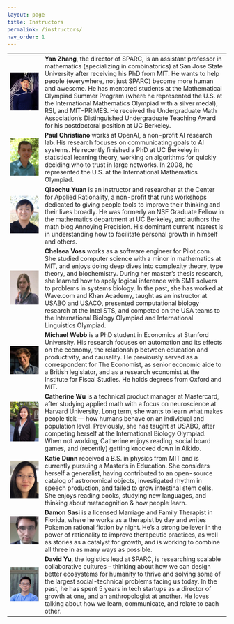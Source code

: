 ```yaml
---
layout: page
title: Instructors
permalink: /instructors/
nav_order: 1
---
```


<table id="instructor_table">
  <tr class="instructor_table_row">
    <td class="instructor_img_td">
      <img src="/assets/instructors/yan.jpg" class="instructor_img"/>
    </td>
    <td>
      <div class="instructor_bio">
        <b>Yan Zhang</b>, the director of SPARC, is an assistant professor in mathematics (specializing in combinatorics) at San Jose State University after receiving his PhD from MIT. He wants to help people (everywhere, not just SPARC) become more human and awesome. He has mentored students at the Mathematical Olympiad Summer Program (where he represented the U.S. at the International Mathematics Olympiad with a silver medal), RSI, and MIT-PRIMES. He received the Undergraduate Math Association’s Distinguished Undergraduate Teaching Award for his postdoctoral position at UC Berkeley.
      </div>
    </td>
  </tr>
  <tr class="instructor_table_row">
    <td class="instructor_img_td">
      <img src="/assets/instructors/paul.jpg" class="instructor_img"/>
    </td>
    <td>
      <div class="instructor_bio">
        <b>Paul Christiano</b> works at OpenAI, a non-profit AI research lab. His research focuses on communicating goals to AI systems. He recently finished a PhD at UC Berkeley in statistical learning theory, working on algorithms for quickly deciding who to trust in large networks. In 2008, he represented the U.S. at the International Mathematics Olympiad.
      </div>
    </td>
  </tr>
  <tr class="instructor_table_row">
    <td class="instructor_img_td">
      <img src="/assets/instructors/qiaochu.jpg" class="instructor_img"/>
    </td>
    <td>
      <div class="instructor_bio">
        <b>Qiaochu Yuan</b> is an instructor and researcher at the Center for Applied Rationality, a non-profit that runs workshops dedicated to giving people tools to improve their thinking and their lives broadly. He was formerly an NSF Graduate Fellow in the mathematics department at UC Berkeley, and authors the math blog Annoying Precision. His dominant current interest is in understanding how to facilitate personal growth in himself and others.
      </div>
    </td>
  </tr>
  <tr class="instructor_table_row">
    <td class="instructor_img_td">
      <img src="/assets/instructors/chelsea.png" class="instructor_img"/>
    </td>
    <td>
      <div class="instructor_bio">
        <b>Chelsea Voss</b> works as a software engineer for Pilot.com. She studied computer science with a minor in mathematics at MIT, and enjoys doing deep dives into complexity theory, type theory, and biochemistry. During her master’s thesis research, she learned how to apply logical inference with SMT solvers to problems in systems biology. In the past, she has worked at Wave.com and Khan Academy, taught as an instructor at USABO and USACO, presented computational biology research at the Intel STS, and competed on the USA teams to the International Biology Olympiad and International Linguistics Olympiad.
      </div>
    </td>
  </tr>
  
  <tr class="instructor_table_row">
    <td class="instructor_img_td">
      <img src="/assets/instructors/mikewebb.jpg" class="instructor_img"/>
    </td>
    <td>
      <div class="instructor_bio">
        <b>Michael Webb</b> is a PhD student in Economics at Stanford University. His research focuses on automation and its effects on the economy, the relationship between education and productivity, and causality. He previously served as a correspondent for The Economist, as senior economic aide to a British legislator, and as a research economist at the Institute for Fiscal Studies. He holds degrees from Oxford and MIT.
      </div>
    </td>
  </tr>
  <tr class="instructor_table_row">
    <td class="instructor_img_td">
      <img src="/assets/instructors/cat.jpg" class="instructor_img"/>
    </td>
    <td>
      <div class="instructor_bio">
        <b>Catherine Wu</b> is a technical product manager at Mastercard, after studying applied math with a focus on neuroscience at Harvard University. Long term, she wants to learn what makes people tick — how humans behave on an individual and population level. Previously, she has taught at USABO, after competing herself at the International Biology Olympiad. When not working, Catherine enjoys reading, social board games, and (recently) getting knocked down in Aikido.
      </div>
    </td>
  </tr>
<!---  
  <tr class="instructor_table_row">
    <td class="instructor_img_td">
      <img src="/assets/instructors/jaan.jpg" class="instructor_img"/>
    </td>
    <td>
      <div class="instructor_bio">
        <b>Jaan Altosaar</b> is a physics PhD student at Princeton University, focusing on machine learning. He studied mathematics and physics at McGill; his work is supported by the Natural Sciences and Engineering Research Council of Canada. In the past he has interned at Google Brain and DeepMind. Jaan founded usefulscience.org and to unplug he saunas, makes music and dances.
      </div>
    </td>
  </tr>
  <tr class="instructor_table_row">
    <td class="instructor_img_td">
      <img src="/assets/instructors/dylan.png" class="instructor_img"/>
    </td>
    <td>
      <div class="instructor_bio">
        <b>Dylan Cable</b> is a NSF graduate fellow in Computer Science at MIT. He is currently interested in bridging the gap between mathematics/machine learning and computational biology. Previously as an undergraduate at Stanford, Dylan has done research in probability theory, computational neuroscience, and mechanism design. Outside of academics, Dylan enjoys learning guitar and improvisational theater.
      </div>
    </td>
  </tr>
--->  
  
  <tr class="instructor_table_row">
    <td class="instructor_img_td">
      <img src="/assets/instructors/katie.jpg" class="instructor_img"/>
    </td>
    <td>
      <div class="instructor_bio">
	  <b>Katie Dunn</b> received a B.S. in physics from MIT and is currently pursuing a Master’s in Education. She considers herself a generalist, having contributed to an open-source catalog of astronomical objects, investigated rhythm in speech production, and failed to grow intestinal stem cells. She enjoys reading books, studying new languages, and thinking about metacognition & how people learn.
      </div>
    </td>
  </tr>
  <tr class="instructor_table_row">
    <td class="instructor_img_td">
      <img src="/assets/instructors/damon.png" class="instructor_img"/>
    </td>
    <td>
      <div class="instructor_bio">
        <b>Damon Sasi</b> is a licensed Marriage and Family Therapist in Florida, where he works as a therapist by day and writes Pokemon rational fiction by night. He’s a strong believer in the power of rationality to improve therapeutic practices, as well as stories as a catalyst for growth, and is working to combine all three in as many ways as possible.
      </div>
    </td>
  </tr>
  
  <tr class="instructor_table_row">
    <td class="instructor_img_td">
      <img src="/assets/instructors/david.png" class="instructor_img"/>
    </td>
    <td>
      <div class="instructor_bio">
        <b>David Yu</b>, the logistics lead at SPARC, is researching scalable collaborative cultures – thinking about how we can design better ecosystems for humanity to thrive and solving some of the largest social-technical problems facing us today. In the past, he has spent 5 years in tech startups as a director of growth at one, and an anthropologist at another. He loves talking about how we learn, communicate, and relate to each other.
      </div>
    </td>
  </tr>
</table>
